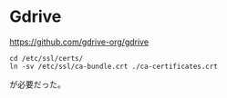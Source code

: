 # Gdrive

https://github.com/gdrive-org/gdrive

```
cd /etc/ssl/certs/
ln -sv /etc/ssl/ca-bundle.crt ./ca-certificates.crt
```

が必要だった。


<!-- vim: set tw=90 filetype=markdown : -->

